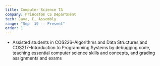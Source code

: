 ```yaml
---
title: Computer Science TA
company: Princeton CS Department
tech: Java, C, Assembly
range: "Sep '19 -- Present"
order: 1
---
```


- Assisted students in COS226–Algorithms and Data Structures and COS217–Introduction to Programming Systems by debugging code, teaching essential computer science skills and concepts, and grading assignments and exams